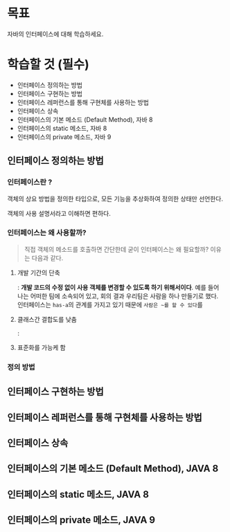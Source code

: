 # 목표

자바의 인터페이스에 대해 학습하세요.

# 학습할 것 (필수)

- 인터페이스 정의하는 방법
- 인터페이스 구현하는 방법
- 인터페이스 레퍼런스를 통해 구현체를 사용하는 방법
- 인터페이스 상속
- 인터페이스의 기본 메소드 (Default Method), 자바 8
- 인터페이스의 static 메소드, 자바 8
- 인터페이스의 private 메소드, 자바 9



## 인터페이스 정의하는 방법

### 인터페이스란 ?

객체의 상요 방법을 정의한 타입으로, 모든 기능을 추상화하여 정의한 상태만 선언한다. 

객체의 사용 설명서라고 이해하면 편하다.



### 인터페이스는 왜 사용할까?

> 직접 객체의 메소드를 호출하면 간단한데 굳이 인터페이스는 왜 필요할까? 이유는 다음과 같다.

1. 개발 기간의 단축

   : **개발 코드의 수정 없이 사용 객체를 변경할 수 있도록 하기 위해서이다**. 예를 들어 나는 어떠한 팀에 소속되어 있고, 회의 결과 우리팀은 사람을 하나 만들기로 했다. 인터페이스는 `has-a`의 관계를 가지고 있기 때문에 `사람은 ~를 할 수 있다`를 

2. 클래스간 결합도를 낮춤

   : 

3. 표준화를 가능케 함



### 정의 방법



## 인터페이스 구현하는 방법

## 인터페이스 레퍼런스를 통해 구현체를 사용하는 방법

## 인터페이스 상속

## 인터페이스의 기본 메소드 (Default Method), JAVA 8

## 인터페이스의 static 메소드, JAVA 8

## 인터페이스의 private 메소드, JAVA 9